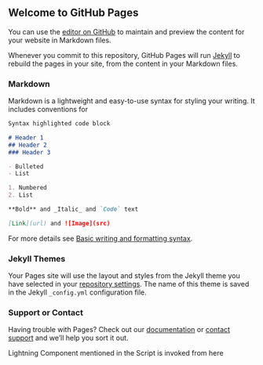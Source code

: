 ## Welcome to GitHub Pages

You can use the [editor on GitHub](https://github.com/YoussefHKanso/sf_scheduler_demo/edit/gh-pages/index.md) to maintain and preview the content for your website in Markdown files.

Whenever you commit to this repository, GitHub Pages will run [Jekyll](https://jekyllrb.com/) to rebuild the pages in your site, from the content in your Markdown files.

### Markdown

Markdown is a lightweight and easy-to-use syntax for styling your writing. It includes conventions for

```markdown
Syntax highlighted code block

# Header 1
## Header 2
### Header 3

- Bulleted
- List

1. Numbered
2. List

**Bold** and _Italic_ and `Code` text

[Link](url) and ![Image](src)
```

For more details see [Basic writing and formatting syntax](https://docs.github.com/en/github/writing-on-github/getting-started-with-writing-and-formatting-on-github/basic-writing-and-formatting-syntax).

### Jekyll Themes

Your Pages site will use the layout and styles from the Jekyll theme you have selected in your [repository settings](https://github.com/YoussefHKanso/sf_scheduler_demo/settings/pages). The name of this theme is saved in the Jekyll `_config.yml` configuration file.

### Support or Contact

Having trouble with Pages? Check out our [documentation](https://docs.github.com/categories/github-pages-basics/) or [contact support](https://support.github.com/contact) and we’ll help you sort it out.

<head></head>
<body>
<script src=”https://sandbox-234ss-cs1.cs1.stmfa.stm.force.com/234CommunityLogin/lightning/lightning.out.js”></script&gt;
<script>
$Lightning.use(“runtime_appointmentbooking:lightningOutGuest”, // name of the Lightning app
function() {
$Lightning.createComponent(
“lightning:flow”, // top-level component of your app
{ }, // attributes to set on the component when created
“lightningLocator”, // the DOM location to insert the component
function(cmp) {
console.log(‘Hi from callback’);// callback when component is created and active on the page
cmp.startFlow(‘runtime_appointmentbooking__Guest_Flow‘);
}
);
}, ‘https://sandbox-234ss-cs1.cs1.stmfa.stm.force.com/234CommunityLogin&#8217; // Community endpoint
);
</script>

<div id=”lightningLocator”>
<p>Lightning Component mentioned in the Script is invoked from here</p>
</div>
</body>
